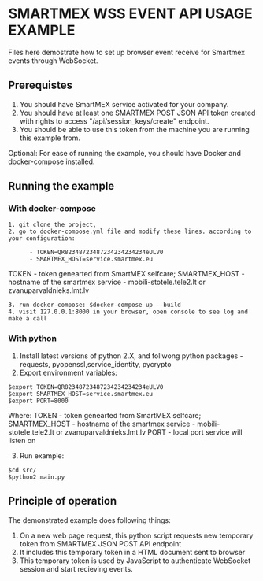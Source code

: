 # SMARTMEX WSS EVENT API USAGE EXAMPLE #

Files here demostrate how to set up browser event receive for Smartmex events through WebSocket.

## Prerequistes ##

1. You should have SmartMEX service activated for your company.
2. You should have at least one SMARTMEX POST JSON API token created with rights to access "/api/session_keys/create" endpoint.
3. You should be able to use this token from the machine you are running this example from.

Optional:
For ease of running the example, you should have  Docker and docker-compose installed.

## Running the example ##

### With docker-compose ###

    1. git clone the project,
    2. go to docker-compose.yml file and modify these lines. according to your configuration:

```(yml)
      - TOKEN=QR82348723487234234234234eULV0
      - SMARTMEX_HOST=service.smartmex.eu
```

TOKEN - token genearted from SmartMEX selfcare;
SMARTMEX_HOST - hostname of the smartmex service - mobili-stotele.tele2.lt or zvanuparvaldnieks.lmt.lv

    3. run docker-compose: $docker-compose up --build
    4. visit 127.0.0.1:8000 in your browser, open console to see log and make a call

### With python ###

1. Install latest versions of python 2.X, and follwong python packages - requests, pyopenssl,service_identity, pycrypto
2. Export environment variables:

```(bash)
$export TOKEN=QR82348723487234234234234eULV0
$export SMARTMEX_HOST=service.smartmex.eu
$export PORT=8000
```

Where:
    TOKEN - token genearted from SmartMEX selfcare;
    SMARTMEX_HOST - hostname of the smartmex service - mobili-stotele.tele2.lt or zvanuparvaldnieks.lmt.lv
    PORT - local port service will listen on

3. Run example:

```(bash)
$cd src/
$python2 main.py
```

## Principle of operation ##

The demonstrated example does following things:

1. On a new web page request, this python script requests new temporary token from SMARTMEX JSON POST API endpoint 
2. It includes this temporary token in a HTML document sent to browser
3. This temporary token is used by JavaScript to authenticate WebSocket session and start recieving events.

